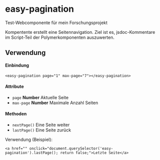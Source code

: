 # easy-pagination
Test-Webcomponente für mein Forschungsprojekt

Kompentente erstellt eine Seitennavigation. Ziel ist es, jsdoc-Kommentare im Script-Teil der Polymerkomponenten auszuwerten. 

## Verwendung

#### Einbindung

` <easy-pagination page="1" max-page="7"></easy-pagination> `

#### Attribute

* `page` **Number** Aktuelle Seite
* `max-page` **Number** Maximale Anzahl Seiten

#### Methoden

* `nextPage()` Eine Seite weiter
* `lastPage()` Eine Seite zurück

Verwendung (Beispiel):

 `<a href="" onclick="document.querySelector('easy-pagination').lastPage(); return false;">Letzte Seite</a>`


